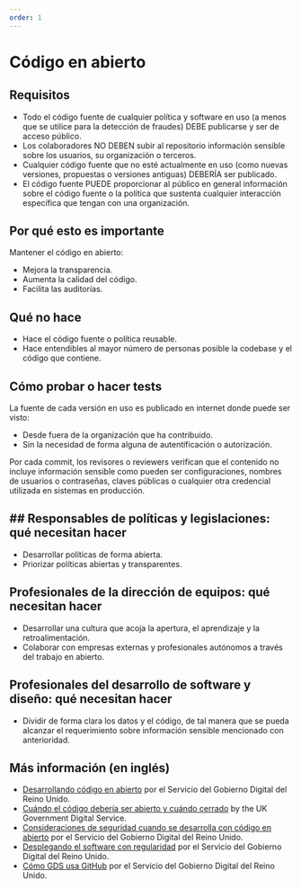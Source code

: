 ```yaml
---
order: 1
---
```


# Código en abierto

## Requisitos

* Todo el código fuente de cualquier política y software en uso (a menos que se utilice para la detección de fraudes) DEBE publicarse y ser de acceso público.
* Los colaboradores NO DEBEN subir al repositorio información sensible sobre los usuarios, su organización o terceros.
* Cualquier código fuente que no esté actualmente en uso (como nuevas versiones, propuestas o versiones antiguas) DEBERÍA ser publicado.
* El código fuente PUEDE proporcionar al público en general información sobre el código fuente o la política que sustenta cualquier interacción específica que tengan con una organización.

## Por qué esto es importante

Mantener el código en abierto:

* Mejora la transparencia.
* Aumenta la calidad del código.
* Facilita las auditorías.

## Qué no hace

* Hace el código fuente o política reusable.
* Hace entendibles al mayor número de personas posible la codebase y el código que contiene.

## Cómo probar o hacer tests

La fuente de cada versión en uso es publicado en internet donde puede ser visto:

* Desde fuera de la organización que ha contribuido.
* Sin la necesidad de forma alguna de autentificación o autorización.

Por cada commit, los revisores o reviewers verifican que el contenido no incluye información sensible como pueden ser configuraciones, nombres de usuarios o contraseñas, claves públicas o cualquier otra credencial utilizada en sistemas en producción.

## ## Responsables de políticas y legislaciones: qué necesitan hacer

* Desarrollar políticas de forma abierta.
* Priorizar políticas abiertas y transparentes.

## Profesionales de la dirección de equipos: qué necesitan hacer

* Desarrollar una cultura que acoja la apertura, el aprendizaje y la retroalimentación.
* Colaborar con empresas externas y profesionales autónomos a través del trabajo en abierto.

## Profesionales del desarrollo de software y diseño: qué necesitan hacer

* Dividir de forma clara los datos y el código, de tal manera que se pueda alcanzar el requerimiento sobre información sensible mencionado con anterioridad.

## Más información (en inglés)

* [Desarrollando código en abierto](https://gds.blog.gov.uk/2012/10/12/coding-in-the-open/) por el Servicio del Gobierno Digital del Reino Unido.
* [Cuándo el código debería ser abierto y cuándo cerrado](https://www.gov.uk/government/publications/open-source-guidance/when-code-should-be-open-or-closed) by the UK Government Digital Service.
* [Consideraciones de seguridad cuando se desarrolla con código en abierto](https://www.gov.uk/government/publications/open-source-guidance/security-considerations-when-coding-in-the-open) por el Servicio del Gobierno Digital del Reino Unido.
* [Desplegando el software con regularidad](https://www.gov.uk/service-manual/technology/deploying-software-regularly) por el Servicio del Gobierno Digital del Reino Unido.
* [Cómo GDS usa GitHub](https://gdstechnology.blog.gov.uk/2014/01/27/how-we-use-github/) por el Servicio del Gobierno Digital del Reino Unido.
